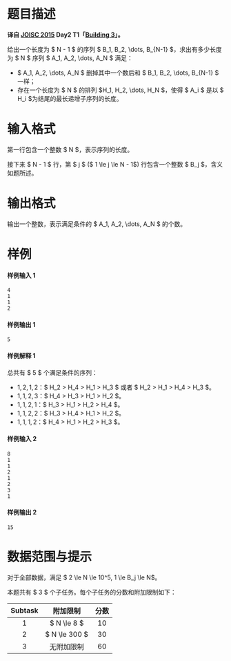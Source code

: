 
# 题目描述

**译自 [JOISC 2015](https://www.ioi-jp.org/camp/2015/2015-sp-tasks/index.html) Day2 T1「[Building 3](https://www.ioi-jp.org/camp/2015/2015-sp-tasks/2015-sp-d2.pdf)」。**

给出一个长度为 $ N - 1 $ 的序列 $ B_1, B_2, \dots, B_{N-1} $，求出有多少长度为 $ N $ 序列 $ A_1, A_2, \dots, A_N $ 满足：

+ $ A_1, A_2, \dots, A_N $ 删掉其中一个数后和 $ B_1, B_2, \dots, B_{N-1} $ 一样；
+ 存在一个长度为 $ N $ 的排列 $H_1, H_2, \dots, H_N $，使得 $ A_i $ 是以 $ H_i $为结尾的最长递增子序列的长度。

# 输入格式

第一行包含一个整数 $ N $，表示序列的长度。

接下来 $ N - 1 $ 行，第 $ j $ ($ 1 \le j \le N - 1$) 行包含一个整数 $ B_j $，含义如题所述。

# 输出格式

输出一个整数，表示满足条件的 $ A_1, A_2, \dots, A_N $ 的个数。

# 样例

#### 样例输入 1
```plain
4
1
1
2
```

#### 样例输出 1
```plain
5
```

#### 样例解释 1

总共有 $ 5 $ 个满足条件的序列：

+ $1, 2, 1, 2$：$ H_2 > H_4 > H_1 > H_3 $ 或者 $ H_2 > H_1 > H_4 > H_3 $。
+ $1, 1, 2, 3$：$ H_4 > H_3 > H_1 > H_2 $。
+ $1, 1, 2, 1$：$ H_3 > H_1 > H_2 > H_4 $。
+ $1, 1, 2, 2$：$ H_3 > H_4 > H_1 > H_2 $。
+ $1, 1, 1, 2$：$ H_4 > H_1 > H_2 > H_3 $。


#### 样例输入 2
```plain
8
1
1
2
1
2
3
1
```

#### 样例输出 2
```plain
15
```

# 数据范围与提示

对于全部数据，满足 $ 2 \le N \le 10^5, 1 \le B_j \le N$。

本题共有 $ 3 $ 个子任务。每个子任务的分数和附加限制如下：

| Subtask | 附加限制 | 分数 |
|:-------:|:-------:|:---:|
| 1 | $ N \le 8 $ | 10 |
| 2 | $ N \le 300 $ | 30 |
| 3 | 无附加限制 | 60 |


